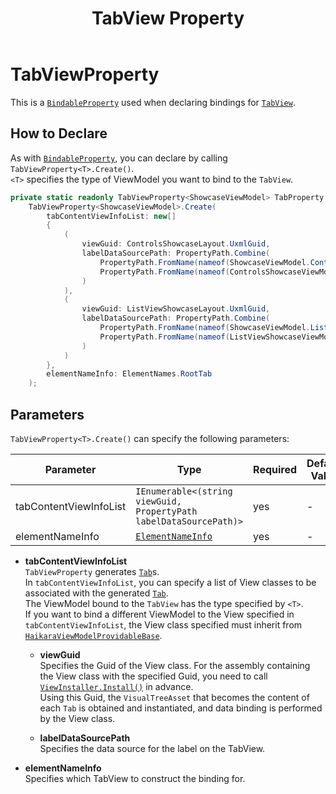 ﻿---
title: TabView Property
---

# TabViewProperty

This is a [`BindableProperty`](bindable-property.md) used when declaring bindings for [`TabView`](https://docs.unity3d.com/Manual/UIE-uxml-element-TabView.html).

## How to Declare

As with [`BindableProperty`](bindable-property.md), you can declare by calling `TabViewProperty<T>.Create()`.  
`<T>` specifies the type of ViewModel you want to bind to the `TabView`.

```csharp
private static readonly TabViewProperty<ShowcaseViewModel> TabProperty =
    TabViewProperty<ShowcaseViewModel>.Create(
        tabContentViewInfoList: new[]
        {
            (
                viewGuid: ControlsShowcaseLayout.UxmlGuid,
                labelDataSourcePath: PropertyPath.Combine(
                    PropertyPath.FromName(nameof(ShowcaseViewModel.Controls)),
                    PropertyPath.FromName(nameof(ControlsShowcaseViewModel.TabLabel))
                )
            ),
            (
                viewGuid: ListViewShowcaseLayout.UxmlGuid,
                labelDataSourcePath: PropertyPath.Combine(
                    PropertyPath.FromName(nameof(ShowcaseViewModel.ListView)),
                    PropertyPath.FromName(nameof(ListViewShowcaseViewModel.TabLabel))
                )
            )
        },
        elementNameInfo: ElementNames.RootTab
    );
```

## Parameters

`TabViewProperty<T>.Create()` can specify the following parameters:

| Parameter                  | Type                                                                  | Required | Default Value |
|----------------------------|-----------------------------------------------------------------------|----------|--------------|
| tabContentViewInfoList     | `IEnumerable<(string viewGuid, PropertyPath labelDataSourcePath)>`    | yes      | -            |
| elementNameInfo            | [`ElementNameInfo`](element-name-info)                                | yes      | -            |

- **tabContentViewInfoList**  
  `TabViewProperty` generates [`Tab`](https://docs.unity3d.com/Manual/UIE-uxml-element-Tab.html)s.  
  In `tabContentViewInfoList`, you can specify a list of View classes to be associated with the generated [`Tab`](https://docs.unity3d.com/Manual/UIE-uxml-element-Tab.html).  
  The ViewModel bound to the `TabView` has the type specified by `<T>`.  
  If you want to bind a different ViewModel to the View specified in `tabContentViewInfoList`, the View class specified must inherit from [`HaikaraViewModelProvidableBase`](../view-classes/sub-view-model-providable-view-base.md).
    - **viewGuid**  
      Specifies the Guid of the View class. For the assembly containing the View class with the specified Guid, you need to call [`ViewInstaller.Install()`](../source-generation/view-installer.md#install) in advance.  
      Using this Guid, the `VisualTreeAsset` that becomes the content of each `Tab` is obtained and instantiated, and data binding is performed by the View class.

    - **labelDataSourcePath**  
      Specifies the data source for the label on the TabView.

- **elementNameInfo**  
  Specifies which TabView to construct the binding for.
